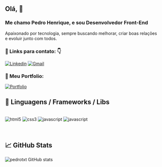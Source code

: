 ## Olá, 👋
### Me chamo Pedro Henrique, e sou Desenvolvedor <strong>Front-End</strong>
 Apaixonado por tecnologia, sempre buscando melhorar, criar boas relações e evoluir junto com todos.
 
 ### 💌 Links para contato: 👇
[![Linkedin](https://img.shields.io/badge/LinkedIn-0077B5?style=for-the-badge&logo=linkedin&logoColor=white)](https://www.linkedin.com/in/pedro-henrique-p/)
[![Gmail](https://img.shields.io/badge/Gmail-D14836?style=for-the-badge&logo=gmail&logoColor=white)](mailto:pehhp2021@gmail.com)

### 💼 Meu Portfolio: 
[![Portfolio](https://img.shields.io/website-up-down-green-red/http/monip.org.svg)](https://github.com/pedrotxt/)
<br/>


## 🔧 Linguagens / Frameworks / Libs
<div style="display: inline_block"> <br/>
    <img align="center" src="https://img.shields.io/badge/HTML5-E34F26?style=for-the-badge&logo=html5&logoColor=white" alt="html5" /> 
    <img align="center" src="https://img.shields.io/badge/CSS3-1572B6?style=for-the-badge&logo=css3&logoColor=white" alt="css3" />
    <img align="center" src="https://img.shields.io/badge/JavaScript-F7DF1E?style=for-the-badge&logo=javascript&logoColor=black" alt="javascript" />
    <img align="center" src="https://img.shields.io/badge/React-20232A?style=for-the-badge&logo=react&logoColor=61DAFB" alt="javascript" />
</div> <br/><br/>

## 📈 GitHub Stats
![pedrotxt GitHub stats](https://github-readme-stats.vercel.app/api?username=pedrotxt&show_icons=true&theme=dracula)
